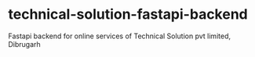 # technical-solution-fastapi-backend
Fastapi backend for online services of Technical Solution pvt limited, Dibrugarh
